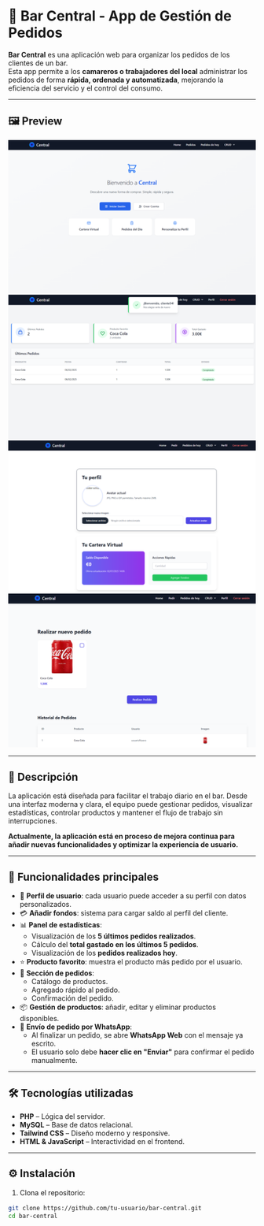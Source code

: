 # 🍻 Bar Central - App de Gestión de Pedidos

**Bar Central** es una aplicación web para organizar los pedidos de los clientes de un bar.  
Esta app permite a los **camareros o trabajadores del local** administrar los pedidos de forma **rápida, ordenada y automatizada**, mejorando la eficiencia del servicio y el control del consumo.

---

## 🖼️ Preview

![Pedidos preview](preview.png)
![Pedidos preview](preview2.png)
![Pedidos preview](preview3.png)
![Pedidos preview](preview4.png)

---

## 🧾 Descripción

La aplicación está diseñada para facilitar el trabajo diario en el bar. Desde una interfaz moderna y clara, el equipo puede gestionar pedidos, visualizar estadísticas, controlar productos y mantener el flujo de trabajo sin interrupciones.

**Actualmente, la aplicación está en proceso de mejora continua para añadir nuevas funcionalidades y optimizar la experiencia de usuario.**

---

## 🎯 Funcionalidades principales

- 🔐 **Perfil de usuario**: cada usuario puede acceder a su perfil con datos personalizados.
- 💳 **Añadir fondos**: sistema para cargar saldo al perfil del cliente.
- 📊 **Panel de estadísticas**:
  - Visualización de los **5 últimos pedidos realizados**.
  - Cálculo del **total gastado en los últimos 5 pedidos**.
  - Visualización de los **pedidos realizados hoy**.
- ⭐ **Producto favorito**: muestra el producto más pedido por el usuario.
- 🛒 **Sección de pedidos**:
  - Catálogo de productos.
  - Agregado rápido al pedido.
  - Confirmación del pedido.
- 📦 **Gestión de productos**: añadir, editar y eliminar productos disponibles.
- 📱 **Envío de pedido por WhatsApp**:
  - Al finalizar un pedido, se abre **WhatsApp Web** con el mensaje ya escrito.
  - El usuario solo debe **hacer clic en "Enviar"** para confirmar el pedido manualmente.

---

## 🛠️ Tecnologías utilizadas

- **PHP** – Lógica del servidor.
- **MySQL** – Base de datos relacional.
- **Tailwind CSS** – Diseño moderno y responsive.
- **HTML & JavaScript** – Interactividad en el frontend.

---

## ⚙️ Instalación

1. Clona el repositorio:

```bash
git clone https://github.com/tu-usuario/bar-central.git
cd bar-central

```
